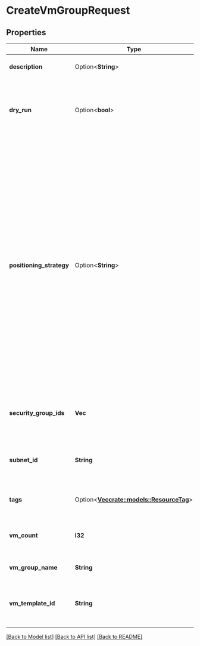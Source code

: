 # CreateVmGroupRequest

## Properties

Name | Type | Description | Notes
------------ | ------------- | ------------- | -------------
**description** | Option<**String**> | A description for the VM group. | [optional]
**dry_run** | Option<**bool**> | If true, checks whether you have the required permissions to perform the action. | [optional]
**positioning_strategy** | Option<**String**> | The positioning strategy of VMs on hypervisors. If set to `no-strategy`, our orchestrator determines the most adequate position for your VMs. If set to `attract`, your VMs are deployed on the same hypervisor, which improves network performance. If set to `repulse`, your VMs are deployed on a different hypervisor, which improves fault tolerance. | [optional][default to PositioningStrategy_NoStrategy]
**security_group_ids** | **Vec<String>** | One or more IDs of security groups for the VM group. | 
**subnet_id** | **String** | The ID of the Subnet in which you want to create the VM group. | 
**tags** | Option<[**Vec<crate::models::ResourceTag>**](ResourceTag.md)> | One or more tags to add to the VM group. | [optional]
**vm_count** | **i32** | The number of VMs deployed in the VM group. | 
**vm_group_name** | **String** | The name of the VM group. | 
**vm_template_id** | **String** | The ID of the VM template used to launch VMs in the VM group. | 

[[Back to Model list]](../README.md#documentation-for-models) [[Back to API list]](../README.md#documentation-for-api-endpoints) [[Back to README]](../README.md)


